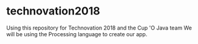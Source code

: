 # technovation2018
Using this repository for Technovation 2018 and the Cup 'O Java team
We will be using the Processing language to create our app.

